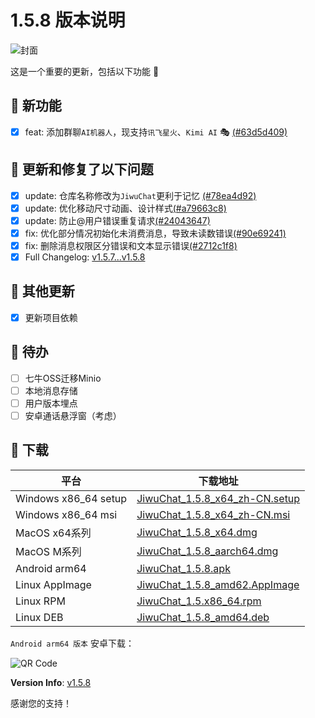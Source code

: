 # 1.5.8 版本说明

![封面](assets/v1.5.8/jiwuchat.png)

这是一个重要的更新，包括以下功能 🧪

## 🔮 新功能

- [x] feat:  添加群聊`AI机器人`，现支持`讯飞星火`、`Kimi AI` 🎭  [(#63d5d409)](https://github.com/KiWi233333/JiwuChat/commit/63d5d4090fdd9132251995bb8369fac3c043b9bd)

## 🔨 更新和修复了以下问题

- [x] update: 仓库名称修改为`JiwuChat`更利于记忆 [(#78ea4d92)](https://github.com/KiWi233333/JiwuChat/commit/78ea4d92)
- [x] update: 优化移动尺寸动画、设计样式[(#a79663c8)](https://github.com/KiWi233333/JiwuChat/commit/a79663c8)
- [x] update: 防止@用户错误重复请求[(#24043647)](https://github.com/KiWi233333/JiwuChat/commit/24043647)
- [x] fix: 优化部分情况初始化未消费消息，导致未读数错误[(#90e69241)](https://github.com/KiWi233333/JiwuChat/commit/90e69241)
- [x] fix: 删除消息权限区分错误和文本显示错误[(#2712c1f8)](https://github.com/KiWi233333/JiwuChat/commit/2712c1f8)
- [x] Full Changelog: [v1.5.7...v1.5.8](https://github.com/KiWi233333/JiwuChat/compare/v1.5.7...v1.5.8)

## 🧿 其他更新

- [x] 更新项目依赖

## 📌 待办

- [ ] 七牛OSS迁移Minio
- [ ] 本地消息存储
- [ ] 用户版本埋点
- [ ] 安卓通话悬浮窗（考虑）

## 🧪 下载

| 平台 | 下载地址 |
| --- | --- |
| Windows x86_64 setup | [JiwuChat_1.5.8_x64_zh-CN.setup](https://github.com/KiWi233333/JiwuChat/releases/download/v1.5.8/JiwuChat_1.5.8_x64-setup.exe) |
| Windows x86_64 msi | [JiwuChat_1.5.8_x64_zh-CN.msi](https://github.com/KiWi233333/JiwuChat/releases/download/v1.5.8/JiwuChat_1.5.8_x64_zh-CN.msi) |
| MacOS x64系列 | [JiwuChat_1.5.8_x64.dmg](https://github.com/KiWi233333/JiwuChat/releases/download/v1.5.8/JiwuChat_1.5.8_x64.dmg) |
| MacOS M系列 | [JiwuChat_1.5.8_aarch64.dmg](https://github.com/KiWi233333/JiwuChat/releases/download/v1.5.8/JiwuChat_1.5.8_aarch64.dmg) |
| Android arm64 | [JiwuChat_1.5.8.apk](https://github.com/KiWi233333/JiwuChat/releases/download/v1.5.8/JiwuChat_1.5.8.apk) |
| Linux AppImage | [JiwuChat_1.5.8_amd62.AppImage](https://github.com/KiWi233333/JiwuChat/releases/download/v1.5.8/JiwuChat_1.5.8_amd64.AppImage) |
| Linux RPM | [JiwuChat_1.5.x86_64.rpm](https://github.com/KiWi233333/JiwuChat/releases/download/v1.5.8/JiwuChat-1.5.8-1.x86_64.rpm) |
| Linux DEB | [JiwuChat_1.5.8_amd64.deb](https://github.com/KiWi233333/JiwuChat/releases/download/v1.5.8/JiwuChat_1.5.8_amd64.deb) |

<!-- JiwuChat_1.5.8.apk -->
`Android arm64 版本`  安卓下载：

![QR Code](https://api.jiwu.kiwi2333.top/res/qrcode/stream?content=/releases/download/v1.5.8/JiwuChat_1.5.8.apk&w=200&h=200)

**Version Info**: [v1.5.8](https://github.com/KiWi233333/JiwuChat/blob/main/.github/releasemd/v1.5.8.md)

感谢您的支持！

